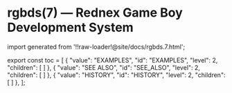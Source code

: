 # rgbds(7) — Rednex Game Boy Development System

import generated from '!!raw-loader!@site/docs/rgbds.7.html';

<div class="manual-text" dangerouslySetInnerHTML={{ __html: generated }} />

export const toc = [
{
	"value": "EXAMPLES",
	"id": "EXAMPLES",
	"level": 2,
	"children": [
	]
},
{
	"value": "SEE ALSO",
	"id": "SEE_ALSO",
	"level": 2,
	"children": [
	]
},
{
	"value": "HISTORY",
	"id": "HISTORY",
	"level": 2,
	"children": [
	]
},
];
